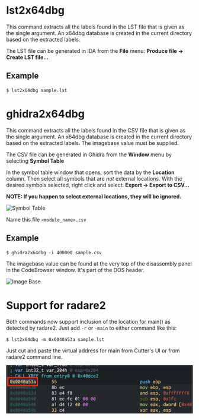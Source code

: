 # lst2x64dbg
This command extracts all the labels found in the LST file that is given as
the single argument. An x64dbg database is created in the current directory
based on the extracted labels.

The LST file can be generated in IDA from the **File** menu: **Produce file -> Create LST file...**

## Example

    $ lst2x64dbg sample.lst

# ghidra2x64dbg
This command extracts all the labels found in the CSV file that is given as
the single argument. An x64dbg database is created in the current directory
based on the extracted labels. The imagebase value must be supplied.

The CSV file can be generated in Ghidra from the **Window** menu by selecting **Symbol Table**

In the symbol table window that opens, sort the data by the **Location** column. Then select all
symbols that are *not* external locations. With the desired symbols selected, right click and select:
**Export -> Export to CSV...**

**NOTE: If you happen to select external locations, they will be ignored.**

![Symbol Table](/images/symbol_table.png)

Name this file `<module_name>.csv`

## Example

    $ ghidra2x64dbg -i 400000 sample.csv

The imagebase value can be found at the very top of the disassembly panel in the CodeBrowser window.
It's part of the DOS header.

![Image Base](/images/imagebase.png)

# Support for radare2
Both commands now support inclusion of the location for main() as detected by
radare2. Just add `-r` or `-main` to either command like this:

    $ lst2x64dbg -m 0x0040a53a sample.lst

Just cut and paste the virtual address for main from Cutter's UI or from radare2 command line.

![Main](/images/radare2_main.png)

